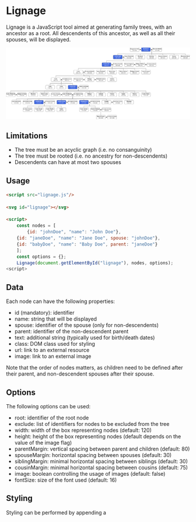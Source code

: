 # Lignage

Lignage is a JavaScript tool aimed at generating family trees, with an ancestor as a root.
All descendents of this ancestor, as well as all their spouses, will be displayed.

![Bourbon dynasty](example.png)

## Limitations

- The tree must be an acyclic graph (i.e. no consanguinity)
- The tree must be rooted (i.e. no ancestry for non-descendents)
- Descendents can have at most two spouses

## Usage

```html
<script src="lignage.js"/>

<svg id="lignage"></svg>

<script>
    const nodes = [
        {id: "johnDoe", "name": "John Doe"},
	{id: "janeDoe", "name": "Jane Doe", spouse: "johnDoe"},
	{id: "babyDoe", "name": "Baby Doe", parent: "janeDoe"}
    ];
    const options = {};
    Lignage(document.getElementById("lignage"), nodes, options);
<script>
```

## Data

Each node can have the following properties:

- id (mandatory): identifier
- name: string that will be displayed
- spouse: identifier of the spouse (only for non-descendents)
- parent: identifier of the non-descendent parent
- text: additional string (typically used for birth/death dates)
- class: DOM class used for styling
- url: link to an external resource
- image: link to an external image

Note that the order of nodes matters, as children need to be defined after their parent,
and non-descendent spouses after their spouse.

## Options

The following options can be used:

- root: identifier of the root node
- exclude: list of identifiers for nodes to be excluded from the tree
- width: width of the box representing nodes (default: 120)
- height: height of the box representing nodes (default depends on the value of the image flag)
- parentMargin: vertical spacing between parent and children (default: 80)
- spouseMargin: horizontal spacing between spouses (default: 30)
- siblingMargin: minimal horizontal spacing between siblings (default: 30)
- cousinMargin: minimal horizontal spacing between cousins (default: 75)
- image: boolean controlling the usage of images (default: false)
- fontSize: size of the font used (default: 16)

## Styling

Styling can be performed by appending a <style> tag to the SVG element, and by using the corresponding classes with the `class` node property.

For instance:

```html
<svg id="lignage">
    <style>
        .royal rect {
            fill: royalblue;
        }
        .royal text {
            fill: white;
        }
    </style>
</svg>
```
